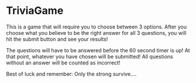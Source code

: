 # TriviaGame

This is a game that will require you to choose between 3 options. After you choose what you believe to be the right answer for all 3 questions, you will hit the submit button and see your results!

The questions will have to be answered before the 60 second timer is up! At that point, whatever you have chosen will be submitted! All questions without an answer will be counted as incorrect!

Best of luck and remember: Only the strong survive....
